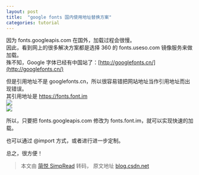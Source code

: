 ```yaml
---
layout: post
title:  "google fonts 国内使用地址替换方案"
categories: tutorial
---
```


因为 fonts.googleapis.com 在国外，加载过程会很慢。  
因此，看到网上的很多解决方案都是选择 360 的 fonts.useso.com 镜像服务来做加载。  
殊不知，Google 字体已经有中国站了：[http://googlefonts.cn/](http://googlefonts.cn/)

但是引用地址不是 googlefonts.cn，所以很容易错把网站地址当作引用地址而出现错误。  
其引用地址是 https://fonts.font.im  
![](https://img-blog.csdnimg.cn/20210203112438303.png?x-oss-process=image/watermark,type_ZmFuZ3poZW5naGVpdGk,shadow_10,text_aHR0cHM6Ly9ibG9nLmNzZG4ubmV0L2FsbHl3YXRlcg==,size_16,color_FFFFFF,t_70#pic_center)  
![](https://img-blog.csdnimg.cn/20210203112450512.png?x-oss-process=image/watermark,type_ZmFuZ3poZW5naGVpdGk,shadow_10,text_aHR0cHM6Ly9ibG9nLmNzZG4ubmV0L2FsbHl3YXRlcg==,size_16,color_FFFFFF,t_70#pic_center)

所以，只要把 fonts.googleapis.com 修改为 fonts.font.im，就可以实现快速的加载。

也可以通过 @import 方式，或者进行进一步定制。

总之，很方便！

> 本文由 [简悦 SimpRead](http://ksria.com/simpread/) 转码， 原文地址 [blog.csdn.net](https://blog.csdn.net/allywater/article/details/113516276)